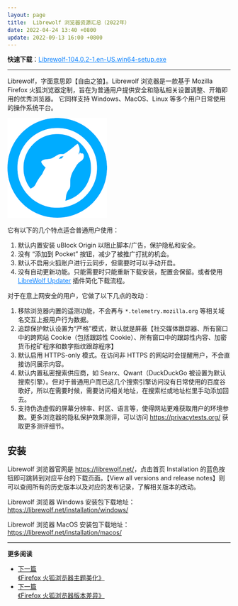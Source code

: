```yaml
---
layout: page
title:  Librewolf 浏览器资源汇总（2022年）
date: 2022-04-24 13:40 +0800
update: 2022-09-13 16:00 +0800
---
```


**快速下载**：<a href="https://gitlab.com/librewolf-community/browser/windows/uploads/04980f5a964a07bb32c14ec86ecd59f4/librewolf-104.0.2-1.en-US.win64-setup.exe" rel="nofollow" style="color: #0c82ff;">Librewolf-104.0.2-1.en-US.win64-setup.exe</a>

---

Librewolf，字面意思即【自由之狼】。Librewolf 浏览器是一款基于 Mozilla Firefox 火狐浏览器定制，旨在为普通用户提供安全和隐私相关设置调整、开箱即用的优秀浏览器。
它同样支持 Windows、MacOS、Linux 等多个用户日常使用的操作系统平台。

<img src="/img/special/firefox/librewolf.png" alt="Librewolf 浏览器图标" title="Librewolf 浏览器图标" />

它有以下的几个特点适合普通用户使用：

1. 默认内置安装 uBlock Origin 以阻止脚本/广告，保护隐私和安全。
2. 没有 “添加到 Pocket” 按钮，减少了被推广打扰的机会。
3. 默认不启用火狐账户进行云同步，但需要时可以手动开启。
4. 没有自动更新功能。只能需要时只能重新下载安装，配置会保留。或者使用 <a href="https://addons.mozilla.org/zh-CN/firefox/addon/librewolf-updater/" rel="nofollow" style="color: #0c82ff;">LibreWolf Updater</a> 插件简化下载流程。

对于在意上网安全的用户，它做了以下几点的改动：

1. 移除浏览器内置的遥测功能，不会再与 ```*.telemetry.mozilla.org``` 等相关域名交互上报用户行为数据。
2. 追踪保护默认设置为“严格”模式，默认就是屏蔽【社交媒体跟踪器、所有窗口中的跨网站 Cookie（包括跟踪性 Cookie）、所有窗口中的跟踪性内容、加密货币挖矿程序和数字指纹跟踪程序】
3. 默认启用 HTTPS-only 模式。在访问非 HTTPS 的网站时会提醒用户，不会直接访问展示内容。
4. 默认内置私密搜索供应商，如 Searx、Qwant（DuckDuckGo 被设置为默认搜索引擎）。但对于普通用户而已这几个搜索引擎访问没有日常使用的百度谷歌好，所以在需要时候，需要访问相关地址，在搜索栏或地址栏里手动添加回去。
5. 支持伪造虚假的屏幕分辨率、时区、语言等，使得网站更难获取用户的环境参数。更多浏览器的隐私保护效果测评，可以访问 <a href="https://privacytests.org/" rel="nofollow" style="color: #0c82ff;">https://privacytests.org/ </a> 获取更多测评细节。

## 安装

Librewolf 浏览器官网是 <a href="https://librewolf.net/" rel="nofollow" style="color: #0c82ff;">https://librewolf.net/</a>，点击首页 Installation 的蓝色按钮即可跳转到对应平台的下载页面。【View all versions and release notes】则可以查阅所有的历史版本以及对应的发布记录，了解相关版本的改动。

Librewolf 浏览器 Windows 安装包下载地址：<a href="https://librewolf.net/installation/windows/" rel="nofollow" style="color: #0c82ff;">https://librewolf.net/installation/windows/</a>

Librewolf 浏览器 MacOS 安装包下载地址：<a href="https://librewolf.net/installation/macos/" rel="nofollow" style="color: #0c82ff;">https://librewolf.net/installation/macos/</a>

---

**更多阅读**

<div class="row">
    <div class="col-lg-8 col-lg-offset-2
    col-md-10 col-md-offset-1
    post-container">
        <ul class="pager">
            <li class="previous">
                <a href="/special/firefox/theme/" target="_blank" data-toggle="tooltip" data-placement="top"
                    title="《Firefox 火狐浏览器主题美化》">
                    下一篇<br>
                    <span>《Firefox 火狐浏览器主题美化》</span>
                </a>
            </li>
            <li class="next">
                <a href="/special/firefox/version/" target="_blank" data-toggle="tooltip" data-placement="top"
                    title="《Firefox 火狐浏览器版本差异》">
                    下一篇<br>
                    <span>《Firefox 火狐浏览器版本差异》</span>
                </a>
            </li>
        </ul>
    </div>
</div>
